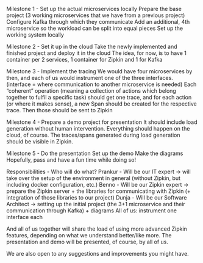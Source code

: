Milestone 1 - Set up the actual microservices locally 
Prepare the base project (3 working microservices that we have from a previous project)
Configure Kafka through which they communicate
Add an additional, 4th microservice so the workload can be split into equal pieces
Set up the working system locally

Milestone 2 - Set it up in the cloud
Take the newly implemented and finished project and deploy it in the cloud
The idea, for now, is to have 1 container per 2 services, 1 container for Zipkin and 1 for Kafka

Milestone 3 - Implement the tracing
We would have four microservices by then, and each of us would instrument one of the three interfaces. (interface = where communication to another microservice is needed)
Each “coherent” operation (meaning a collection of actions which belong together to fulfil a specific task) should get one trace, and for each action (or where it makes sense), a new Span should be created for the respective trace. Then those should be sent to Zipkin

Milestone 4 - Prepare a demo project for presentation
It should include load generation without human intervention.
Everything should happen on the cloud, of course.
The traces/spans generated during load generation should be visible in Zipkin. 

Milestone 5 - Do the presentation
Set up the demo
Make the diagrams
Hopefully, pass and have a fun time while doing so!

Responsibilities - Who will do what?
Prankur - Will be our IT expert -> will take over the setup of the environment in general (without Zipkin, but including docker configuration, etc.)
Benno - Will be our Zipkin expert -> prepare the Zipkin server + the libraries for communicating with Zipkin (+ integration of those libraries to our project)
Dunja - Will be our Software Architect -> setting up the initial project (the 3+1 microservice and their communication through Kafka) + diagrams
All of us: instrument one interface each

And all of us together will share the load of using more advanced Zipkin features, depending on what we understand better/like more. The presentation and demo will be presented, of course, by all of us.

We are also open to any suggestions and improvements you might have.
